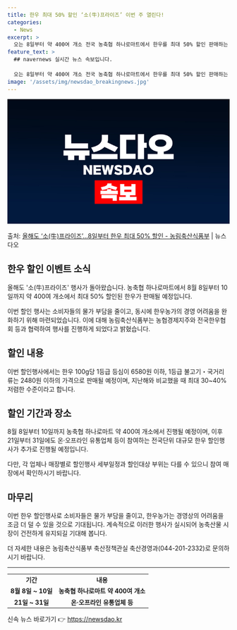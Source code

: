 ```yaml
---
title: 한우 최대 50% 할인 ‘소(牛)프라이즈’ 이번 주 열린다!
categories:
  - News
excerpt: >
  오는 8일부터 약 400여 개소 전국 농축협 하나로마트에서 한우를 최대 50% 할인 판매하는 소(牛)프라이즈…
feature_text: >
  ## navernews 실시간 뉴스 속보입니다.

  오는 8일부터 약 400여 개소 전국 농축협 하나로마트에서 한우를 최대 50% 할인 판매하는 소(牛)프라이즈…
image: '/assets/img/newsdao_breakingnews.jpg'
---
```


![뉴스다오 속보](/assets/img/newsdao_breakingnews.jpg)

<p>출처: <a href="https://newsdao.kr/3278" rel="dofollow">올해도 ‘소(牛)프라이즈’…8일부터 한우 최대 50% 할인 - 농림축산식품부</a> | 뉴스다오</p>

<h2 data-ke-size="size26">한우 할인 이벤트 소식</h2>
<p data-ke-size="size16">올해도 '소(牛)프라이즈' 행사가 돌아왔습니다. 농축협 하나로마트에서 8월 8일부터 10일까지 약 400여 개소에서 최대 50% 할인된 한우가 판매될 예정입니다.</p>
<p data-ke-size="size16">이번 할인 행사는 소비자들의 물가 부담을 줄이고, 동시에 한우농가의 경영 어려움을 완화하기 위해 마련되었습니다. 이에 대해 농림축산식품부는 농협경제지주와 전국한우협회 등과 협력하여 행사를 진행하게 되었다고 밝혔습니다.</p>

<h2 data-ke-size="size26">할인 내용</h2>
<p data-ke-size="size16">이번 할인행사에서는 한우 100g당 1등급 등심이 6580원 이하, 1등급 불고기・국거리류는 2480원 이하의 가격으로 판매될 예정이며, 지난해와 비교했을 때 최대 30~40% 저렴한 수준이라고 합니다.</p>

<h2 data-ke-size="size26">할인 기간과 장소</h2>
<p data-ke-size="size16">8월 8일부터 10일까지 농축협 하나로마트 약 400여 개소에서 진행될 예정이며, 이후 21일부터 31일에도 온·오프라인 유통업체 등이 참여하는 전국단위 대규모 한우 할인행사가 추가로 진행될 예정입니다.</p>
<p data-ke-size="size16">다만, 각 업체나 매장별로 할인행사 세부일정과 할인대상 부위는 다를 수 있으니 참여 매장에서 확인하시기 바랍니다.</p>

<h2 data-ke-size="size26">마무리</h2>
<p data-ke-size="size16">이번 한우 할인행사로 소비자들은 물가 부담을 줄이고, 한우농가는 경영상의 어려움을 조금 더 덜 수 있을 것으로 기대됩니다. 계속적으로 이러한 행사가 실시되어 농축산물 시장이 건전하게 유지되길 기대해 봅니다.</p>
<p data-ke-size="size16">더 자세한 내용은 농림축산식품부 축산정책관실 축산경영과(044-201-2332)로 문의하시기 바랍니다.</p>

<hr>

<table>
	<tr>
		<td style="text-align: center; height: 17px;"><b>기간</b></td>
		<td style="text-align: center; height: 17px;"><b>내용</b></td>
	</tr>
	<tr>
		<td style="text-align: center; height: 17px;"><b>8월 8일 ~ 10일</b></td>
		<td style="text-align: center; height: 17px;"><b>농축협 하나로마트 약 400여 개소 </b></td>
	</tr>
	<tr>
		<td style="text-align: center; height: 17px;"><b>21일 ~ 31일</b></td>
		<td style="text-align: center; height: 17px;"><b>온·오프라인 유통업체 등</b></td>
	</tr>
</table> 

신속 뉴스 바로가기 👉 <a href="https://newsdao.kr" rel="dofollow">https://newsdao.kr</a>


